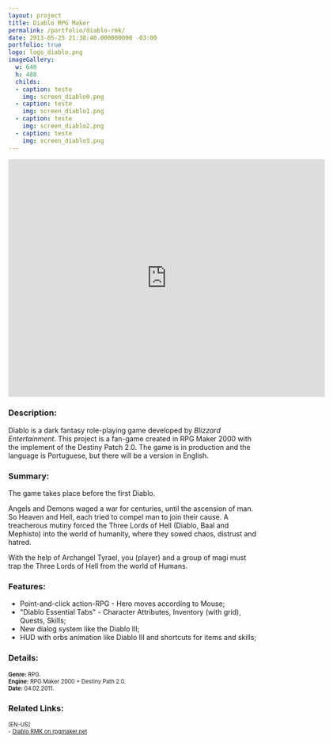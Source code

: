 ```yaml
---
layout: project
title: Diablo RPG Maker
permalink: /portfolio/diablo-rmk/
date: 2013-05-25 21:38:40.000000000 -03:00
portfolio: true
logo: logo_diablo.png
imageGallery:
  w: 640
  h: 480
  childs:
  - caption: teste
    img: screen_diablo0.png
  - caption: teste
    img: screen_diablo1.png
  - caption: teste
    img: screen_diablo2.png
  - caption: teste
    img: screen_diablo3.png
---
```


<div class="video-container">
<iframe width="640" height="480" src="https://www.youtube.com/embed/uPAZpw5VGas" frameborder="0" allowfullscreen></iframe>
</div>

### Description:

Diablo is a dark fantasy role-playing game developed by _Blizzard Entertainment_. This project is a fan-game created in RPG Maker 2000 with the implement of the Destiny Patch 2.0. The game is in production and the language is Portuguese, but there will be a version in English.

### Summary:

The game takes place before the first Diablo.

Angels and Demons waged a war for centuries, until the ascension of man. So Heaven and Hell, each tried to compel man to join their cause. A treacherous mutiny forced the Three Lords of Hell (Diablo, Baal and Mephisto) into the world of humanity, where they sowed chaos, distrust and hatred.

With the help of Archangel Tyrael, you (player) and a group of magi must trap the Three Lords of Hell from the world of Humans.

### Features:

- Point-and-click action-RPG - Hero moves according to Mouse;
- "Diablo Essential Tabs" - Character Attributes, Inventory (with grid), Quests, Skills;
- New dialog system like the Diablo III;
- HUD with orbs animation like Diablo III and shortcuts for items and skills;


### Details:
<p style="font-size:0.8em">
<strong>Genre:</strong> RPG.<br>
<strong>Engine:</strong> RPG Maker 2000 + Destiny Path 2.0.<br>
<strong>Date:</strong> 04.02.2011.<br>
</p>

### Related Links:
<p style="font-size:0.8em">
[EN-US]<br>
- <a href="https://rpgmaker.net/games/4013/" target="_blank">Diablo RMK on rpgmaker.net</a><br>
</p>
